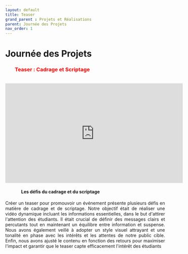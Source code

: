 ```yaml
---
layout: default
title: Teaser
grand_parent : Projets et Réalisations
parent: Journée des Projets
nav_order: 1
---
```


<h1><strong>Journée des Projets</strong></h1>

<h3 style="margin-left: 30px; color: red; ">Teaser : Cadrage et Scriptage </h3>

<br>

<div style="text-align: center;">
  <iframe width="560" height="315" src="https://www.youtube.com/embed/UPZuvqIs5k4" title="YouTube video player" frameborder="0" allow="accelerometer; autoplay; clipboard-write; encrypted-media; gyroscope; picture-in-picture" allowfullscreen></iframe>
</div>

<h4 style="margin-left: 50px;"><strong>Les défis du cadrage et du scriptage</strong></h4>

<p align="justify">Créer un teaser pour promouvoir un événement présente plusieurs défis en matière de cadrage et de scriptage. Notre objectif était de réaliser une vidéo dynamique incluant les informations essentielles, dans le but d'attirer l'attention des étudiants. Il était crucial de définir des messages clairs et percutants tout en maintenant un équilibre entre information et suspense. Nous avons également veillé à adopter un style visuel attrayant et une tonalité en phase avec les intérêts et les attentes de notre public cible. Enfin, nous avons ajusté le contenu en fonction des retours pour maximiser l'impact et garantir que le teaser capte efficacement l'intérêt des étudiants</p>